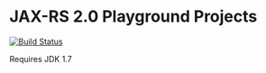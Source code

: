 # JAX-RS 2.0 Playground Projects

[![Build Status](https://travis-ci.org/ffbit/jax-rs-2.0-playground.png?branch=master)](https://travis-ci.org/ffbit/jax-rs-2.0-playground)

Requires JDK 1.7
